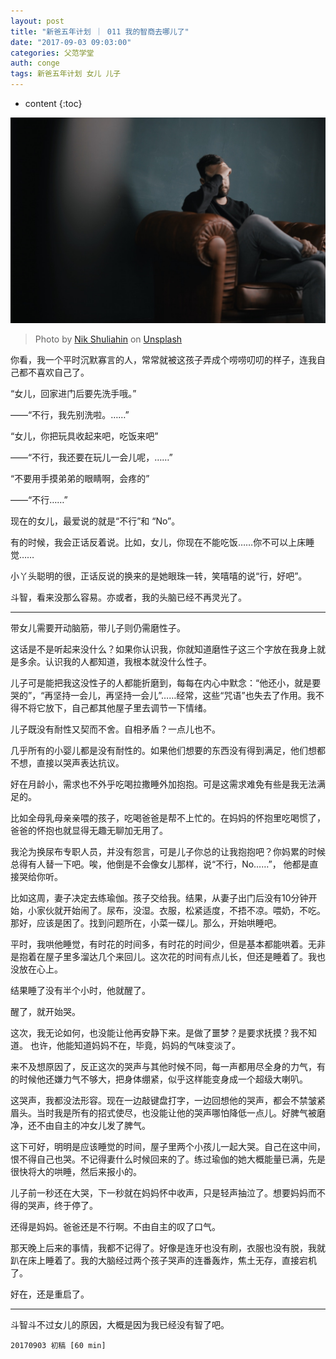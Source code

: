 ```yaml
---
layout: post
title: "新爸五年计划 ｜ 011 我的智商去哪儿了"
date: "2017-09-03 09:03:00"
categories: 父范学堂
auth: conge
tags: 新爸五年计划 女儿 儿子
---
```

* content
{:toc}

![累](/assets/images/父范学堂/118382-2491c78c88443f09.jpg)

> Photo by [Nik Shuliahin](https://unsplash.com/photos/BuNWp1bL0nc?utm_source=unsplash&utm_medium=referral&utm_content=creditCopyText) on [Unsplash](https://unsplash.com/?utm_source=unsplash&utm_medium=referral&utm_content=creditCopyText)


你看，我一个平时沉默寡言的人，常常就被这孩子弄成个唠唠叨叨的样子，连我自己都不喜欢自己了。

“女儿，回家进门后要先洗手哦。”

——“不行，我先别洗啦。……”

“女儿，你把玩具收起来吧，吃饭来吧”

——“不行，我还要在玩儿一会儿呢，……”

“不要用手摸弟弟的眼睛啊，会疼的”

——“不行……”






现在的女儿，最爱说的就是“不行”和 “No”。

有的时候，我会正话反着说。比如，女儿，你现在不能吃饭……你不可以上床睡觉……

小丫头聪明的很，正话反说的换来的是她眼珠一转，笑嘻嘻的说“行，好吧”。

斗智，看来没那么容易。亦或者，我的头脑已经不再灵光了。

----

带女儿需要开动脑筋，带儿子则仍需磨性子。

这话是不是听起来没什么？如果你认识我，你就知道磨性子这三个字放在我身上就是多余。认识我的人都知道，我根本就没什么性子。

儿子可是能把我这没性子的人都能折磨到，每每在内心中默念：“他还小，就是要哭的”，“再坚持一会儿，再坚持一会儿”……经常，这些“咒语”也失去了作用。我不得不将它放下，自己都其他屋子里去调节一下情绪。

儿子既没有耐性又契而不舍。自相矛盾？一点儿也不。

几乎所有的小婴儿都是没有耐性的。如果他们想要的东西没有得到满足，他们想都不想，直接以哭声表达抗议。

好在月龄小，需求也不外乎吃喝拉撒睡外加抱抱。可是这需求难免有些是我无法满足的。

比如全母乳母亲亲喂的孩子，吃喝爸爸是帮不上忙的。在妈妈的怀抱里吃喝惯了，爸爸的怀抱也就显得无趣无聊加无用了。

我沦为换尿布专职人员，并没有怨言，可是儿子你总的让我抱抱吧？你妈累的时候总得有人替一下吧。唉，他倒是不会像女儿那样，说“不行，No……”， 他都是直接哭给你听。

比如这周，妻子决定去练瑜伽。孩子交给我。结果，从妻子出门后没有10分钟开始，小家伙就开始闹了。尿布，没湿。衣服，松紧适度，不捂不凉。喂奶，不吃。那好，应该是困了。找到问题所在，小菜一碟儿。那么，开始哄睡吧。

平时，我哄他睡觉，有时花的时间多，有时花的时间少，但是基本都能哄着。无非是抱着在屋子里多溜达几个来回儿。这次花的时间有点儿长，但还是睡着了。我也没放在心上。

结果睡了没有半个小时，他就醒了。

醒了，就开始哭。

这次，我无论如何，也没能让他再安静下来。是做了噩梦？是要求抚摸？我不知道。
也许，他能知道妈妈不在，毕竟，妈妈的气味变淡了。

来不及想原因了，反正这次的哭声与其他时候不同，每一声都用尽全身的力气，有的时候他还嫌力气不够大，把身体绷紧，似乎这样能变身成一个超级大喇叭。

这哭声，我都没法形容。现在一边敲键盘打字，一边回想他的哭声，都会不禁皱紧眉头。当时我是所有的招式使尽，也没能让他的哭声哪怕降低一点儿。好脾气被磨净，还不由自主的冲女儿发了脾气。

这下可好，明明是应该睡觉的时间，屋子里两个小孩儿一起大哭。自己在这中间，恨不得自己也哭。不记得妻什么时候回来的了。练过瑜伽的她大概能量已满，先是很快将大的哄睡，然后来报小的。

儿子前一秒还在大哭，下一秒就在妈妈怀中收声，只是轻声抽泣了。想要妈妈而不得的哭声，终于停了。

还得是妈妈。爸爸还是不行啊。不由自主的叹了口气。

那天晚上后来的事情，我都不记得了。好像是连牙也没有刷，衣服也没有脱，我就趴在床上睡着了。我的大脑经过两个孩子哭声的连番轰炸，焦土无存，直接宕机了。

好在，还是重启了。

-----

斗智斗不过女儿的原因，大概是因为我已经没有智了吧。

```
20170903 初稿 [60 min]
```
